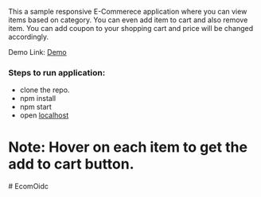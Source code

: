This a sample responsive E-Commerece application where you can view items based on category. You can even add item to cart and also remove item. You can add coupon to your shopping cart and price will be changed accordingly.

Demo Link: [Demo](https://ecommerce-sandip.herokuapp.com/)

### Steps to run application:
- clone the repo.
- npm install
- npm start
- open [localhost](http://localhost:3000)

# Note: Hover on each item to get the add to cart button.
#   E c o m O i d c  
 